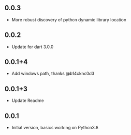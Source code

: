 ## 0.0.3
- More robust discovery of python dynamic library location

## 0.0.2
- Update for dart 3.0.0

## 0.0.1+4
- Add windows path, thanks @b14cknc0d3

## 0.0.1+3
- Update Readme

## 0.0.1
- Initial version, basics working on Python3.8
